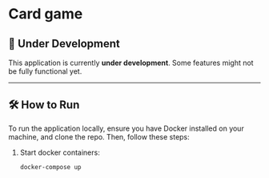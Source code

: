 # Card game

## 🚧 Under Development
This application is currently **under development**. Some features might not be fully functional yet.

---

## 🛠 How to Run

To run the application locally, ensure you have Docker installed on your machine, and clone the repo. Then, follow these steps:

1. Start docker containers:
   ```bash
   docker-compose up
